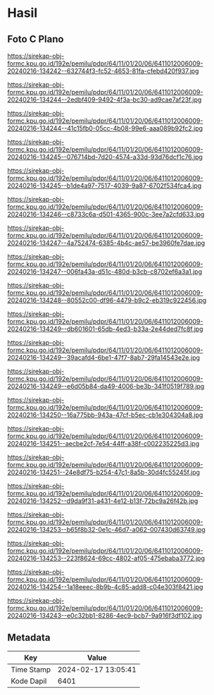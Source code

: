 # Hasil

## Foto C Plano

https://sirekap-obj-formc.kpu.go.id/192e/pemilu/pdpr/64/11/01/20/06/6411012006009-20240216-134242--632744f3-fc52-4653-81fa-cfebd420f937.jpg

https://sirekap-obj-formc.kpu.go.id/192e/pemilu/pdpr/64/11/01/20/06/6411012006009-20240216-134244--2edbf409-9492-4f3a-bc30-ad9cae7af23f.jpg

https://sirekap-obj-formc.kpu.go.id/192e/pemilu/pdpr/64/11/01/20/06/6411012006009-20240216-134244--41c15fb0-05cc-4b08-99e6-aaa089b92fc2.jpg

https://sirekap-obj-formc.kpu.go.id/192e/pemilu/pdpr/64/11/01/20/06/6411012006009-20240216-134245--076714bd-7d20-4574-a33d-93d76dcf1c76.jpg

https://sirekap-obj-formc.kpu.go.id/192e/pemilu/pdpr/64/11/01/20/06/6411012006009-20240216-134245--b1de4a97-7517-4039-9a87-6702f534fca4.jpg

https://sirekap-obj-formc.kpu.go.id/192e/pemilu/pdpr/64/11/01/20/06/6411012006009-20240216-134246--c8733c6a-d501-4365-900c-3ee7a2cfd633.jpg

https://sirekap-obj-formc.kpu.go.id/192e/pemilu/pdpr/64/11/01/20/06/6411012006009-20240216-134247--4a752474-6385-4b4c-ae57-be3960fe7dae.jpg

https://sirekap-obj-formc.kpu.go.id/192e/pemilu/pdpr/64/11/01/20/06/6411012006009-20240216-134247--006fa43a-d51c-480d-b3cb-c8702ef6a3a1.jpg

https://sirekap-obj-formc.kpu.go.id/192e/pemilu/pdpr/64/11/01/20/06/6411012006009-20240216-134248--80552c00-df96-4479-b9c2-eb319c922456.jpg

https://sirekap-obj-formc.kpu.go.id/192e/pemilu/pdpr/64/11/01/20/06/6411012006009-20240216-134249--db601601-65db-4ed3-b33a-2e44ded7fc8f.jpg

https://sirekap-obj-formc.kpu.go.id/192e/pemilu/pdpr/64/11/01/20/06/6411012006009-20240216-134249--39acafd4-6be1-47f7-8ab7-29fa14543e2e.jpg

https://sirekap-obj-formc.kpu.go.id/192e/pemilu/pdpr/64/11/01/20/06/6411012006009-20240216-134249--e6d05b84-da49-4006-be3b-341f0519f789.jpg

https://sirekap-obj-formc.kpu.go.id/192e/pemilu/pdpr/64/11/01/20/06/6411012006009-20240216-134250--16a775bb-943a-47cf-b5ec-cb1e304304a8.jpg

https://sirekap-obj-formc.kpu.go.id/192e/pemilu/pdpr/64/11/01/20/06/6411012006009-20240216-134251--aecbe2cf-7e54-44ff-a38f-c002235225d3.jpg

https://sirekap-obj-formc.kpu.go.id/192e/pemilu/pdpr/64/11/01/20/06/6411012006009-20240216-134251--24e8df75-b254-47c1-8a5b-30d4fc55245f.jpg

https://sirekap-obj-formc.kpu.go.id/192e/pemilu/pdpr/64/11/01/20/06/6411012006009-20240216-134252--d9da9f31-a431-4e12-b13f-72bc9a26f42b.jpg

https://sirekap-obj-formc.kpu.go.id/192e/pemilu/pdpr/64/11/01/20/06/6411012006009-20240216-134253--b65f8b32-0e1c-46d7-a062-007430d63749.jpg

https://sirekap-obj-formc.kpu.go.id/192e/pemilu/pdpr/64/11/01/20/06/6411012006009-20240216-134253--223f8624-69cc-4802-af05-475ebaba3772.jpg

https://sirekap-obj-formc.kpu.go.id/192e/pemilu/pdpr/64/11/01/20/06/6411012006009-20240216-134254--1a18eeec-8b9b-4c85-add8-c04e303f8421.jpg

https://sirekap-obj-formc.kpu.go.id/192e/pemilu/pdpr/64/11/01/20/06/6411012006009-20240216-134243--e0c32bb1-8286-4ec9-bcb7-9a916f3df102.jpg


## Metadata

| Key        | Value               |
| ---------- | ------------------- |
| Time Stamp | 2024-02-17 13:05:41 |
| Kode Dapil | 6401                |



